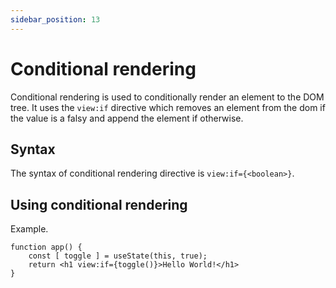 ```yaml
---
sidebar_position: 13
---
```


# Conditional rendering

Conditional rendering is used to conditionally render an element to the DOM tree.
It uses the `view:if` directive which removes an element from the dom if the value is a falsy and append the element if otherwise.

## Syntax

The syntax of conditional rendering directive is `view:if={<boolean>}`.

## Using conditional rendering

Example.

```tsx
function app() {
    const [ toggle ] = useState(this, true);
    return <h1 view:if={toggle()}>Hello World!</h1>
}
```
